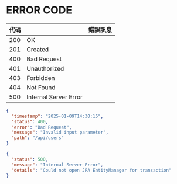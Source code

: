 # ERROR CODE

| 代碼  |                       | 錯誤訊息 | 
|-----|-----------------------|------|
| 200 | OK                    |      |
| 201 | Created               |      |
| 400 | Bad Request           |      |
| 401 | Unauthorized          |      |
| 403 | Forbidden             |      |
| 404 | Not Found             |      |
| 500 | Internal Server Error |      |

```json
{
  "timestamp": "2025-01-09T14:30:15",
  "status": 400,
  "error": "Bad Request",
  "message": "Invalid input parameter",
  "path": "/api/users"
}

```

```json
{
  "status": 500,
  "message": "Internal Server Error",
  "details": "Could not open JPA EntityManager for transaction"
}
```